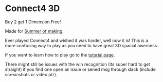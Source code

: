 # Connect4 3D
Buy 2 get 1 Dimension Free!

Made for [Summer of making](https://summer.hackclub.com).

Ever played Connect4 and wished it was harder, well now it is! This is a more confusing way to play as you need to have great 3D spacial awerness. 

If you want to learn how to play go to the [tutorial page](/public/tutorial.md).

There might still be issues with the win recognition (Its super hard to get straight) if you find one open an issue or sened msg through slack (include screanshots or video plz).